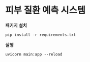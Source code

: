 # 피부 질환 예측 시스템

**패키지 설치**

```
pip install -r requirements.txt
```


**실행**

```
uvicorn main:app --reload
```

